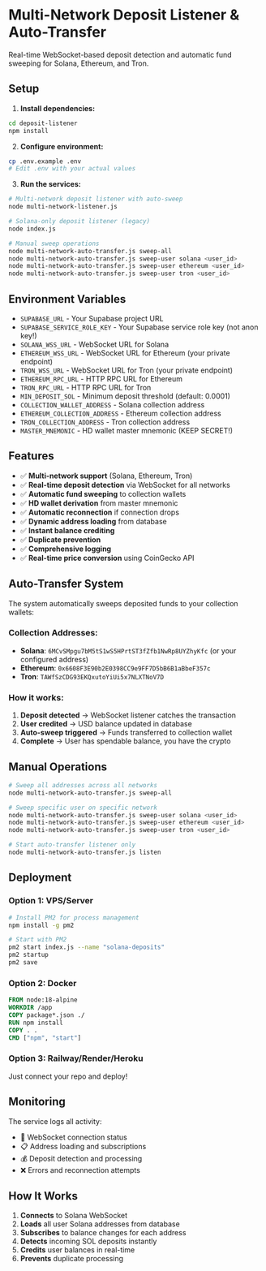 # Multi-Network Deposit Listener & Auto-Transfer

Real-time WebSocket-based deposit detection and automatic fund sweeping for Solana, Ethereum, and Tron.

## Setup

1. **Install dependencies:**
```bash
cd deposit-listener
npm install
```

2. **Configure environment:**
```bash
cp .env.example .env
# Edit .env with your actual values
```

3. **Run the services:**
```bash
# Multi-network deposit listener with auto-sweep
node multi-network-listener.js

# Solana-only deposit listener (legacy)
node index.js

# Manual sweep operations
node multi-network-auto-transfer.js sweep-all
node multi-network-auto-transfer.js sweep-user solana <user_id>
node multi-network-auto-transfer.js sweep-user ethereum <user_id>
node multi-network-auto-transfer.js sweep-user tron <user_id>
```

## Environment Variables

- `SUPABASE_URL` - Your Supabase project URL
- `SUPABASE_SERVICE_ROLE_KEY` - Your Supabase service role key (not anon key!)
- `SOLANA_WSS_URL` - WebSocket URL for Solana
- `ETHEREUM_WSS_URL` - WebSocket URL for Ethereum (your private endpoint)
- `TRON_WSS_URL` - WebSocket URL for Tron (your private endpoint)
- `ETHEREUM_RPC_URL` - HTTP RPC URL for Ethereum
- `TRON_RPC_URL` - HTTP RPC URL for Tron
- `MIN_DEPOSIT_SOL` - Minimum deposit threshold (default: 0.0001)
- `COLLECTION_WALLET_ADDRESS` - Solana collection address
- `ETHEREUM_COLLECTION_ADDRESS` - Ethereum collection address
- `TRON_COLLECTION_ADDRESS` - Tron collection address
- `MASTER_MNEMONIC` - HD wallet master mnemonic (KEEP SECRET!)

## Features

- ✅ **Multi-network support** (Solana, Ethereum, Tron)
- ✅ **Real-time deposit detection** via WebSocket for all networks
- ✅ **Automatic fund sweeping** to collection wallets
- ✅ **HD wallet derivation** from master mnemonic
- ✅ **Automatic reconnection** if connection drops
- ✅ **Dynamic address loading** from database
- ✅ **Instant balance crediting** 
- ✅ **Duplicate prevention**
- ✅ **Comprehensive logging**
- ✅ **Real-time price conversion** using CoinGecko API

## Auto-Transfer System

The system automatically sweeps deposited funds to your collection wallets:

### Collection Addresses:
- **Solana**: `6MCvSMpgu7bM5tS1wS5HPrtST3fZfb1NwRp8UYZhyKfc` (or your configured address)
- **Ethereum**: `0x6608F3E90b2E0398CC9e9FF7D5bB6B1aBbeF357c`
- **Tron**: `TAWfSzCDG93EKQxutoYiUi5x7NLXTNoV7D`

### How it works:
1. **Deposit detected** → WebSocket listener catches the transaction
2. **User credited** → USD balance updated in database
3. **Auto-sweep triggered** → Funds transferred to collection wallet
4. **Complete** → User has spendable balance, you have the crypto

## Manual Operations

```bash
# Sweep all addresses across all networks
node multi-network-auto-transfer.js sweep-all

# Sweep specific user on specific network
node multi-network-auto-transfer.js sweep-user solana <user_id>
node multi-network-auto-transfer.js sweep-user ethereum <user_id>
node multi-network-auto-transfer.js sweep-user tron <user_id>

# Start auto-transfer listener only
node multi-network-auto-transfer.js listen
```

## Deployment

### Option 1: VPS/Server
```bash
# Install PM2 for process management
npm install -g pm2

# Start with PM2
pm2 start index.js --name "solana-deposits"
pm2 startup
pm2 save
```

### Option 2: Docker
```dockerfile
FROM node:18-alpine
WORKDIR /app
COPY package*.json ./
RUN npm install
COPY . .
CMD ["npm", "start"]
```

### Option 3: Railway/Render/Heroku
Just connect your repo and deploy!

## Monitoring

The service logs all activity:
- 📡 WebSocket connection status
- 📋 Address loading and subscriptions
- 💰 Deposit detection and processing
- ❌ Errors and reconnection attempts

## How It Works

1. **Connects** to Solana WebSocket
2. **Loads** all user Solana addresses from database
3. **Subscribes** to balance changes for each address
4. **Detects** incoming SOL deposits instantly
5. **Credits** user balances in real-time
6. **Prevents** duplicate processing